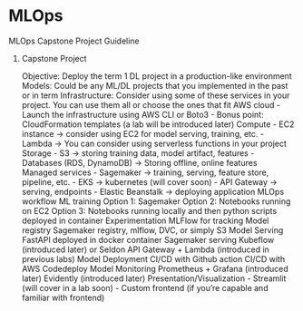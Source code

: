# MLOps


MLOps Capstone Project Guideline
1. Capstone Project

    Objective: Deploy the term 1 DL project in a production-like environment
    Models: Could be any ML/DL projects that you implemented in the past or in term
    Infrastructure: Consider using some of these services in your project. You can use them all or choose the ones that fit
        AWS cloud - Launch the infrastructure using AWS CLI or Boto3 - Bonus point: CloudFormation templates (a lab will be introduced later)
        Compute - EC2 instance -> consider using EC2 for model serving, training, etc. - Lambda -> You can consider using serverless functions in your project
        Storage - S3 -> storing training data, model artifact, features - Databases (RDS, DynamoDB) -> Storing offline, online features
        Managed services - Sagemaker -> training, serving, feature store, pipeline, etc. - EKS -> kubernetes (will cover soon) - API Gateway -> serving, endpoints - Elastic Beanstalk -> deploying application
        MLOps workflow
            ML training
                Option 1: Sagemaker
                Option 2: Notebooks running on EC2
                Option 3: Notebooks running locally and then python scripts deployed in container 
            Experimentation
                MLFlow for tracking 
            Model registry
                Sagemaker registry, mlflow, DVC, or simply S3 
            Model Serving
                FastAPI deployed in docker container
                Sagemaker serving
                Kubeflow (introduced later) or Seldon
                API Gateway + Lambda (introduced in previous labs) 
            Model Deployment
                CI/CD with Github action
                CI/CD with AWS Codedeploy 
            Model Monitoring
                Prometheus + Grafana (introduced later)
                Evidently (introduced later) 
        Presentation/Visualization - Streamlit (will cover in a lab soon) - Custom frontend (if you’re capable and familiar with frontend) 
